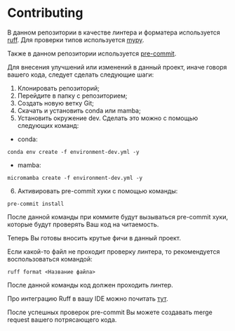 # Contributing

В данном репозитории в качестве линтера и форматера используется [ruff](https://docs.astral.sh/ruff/). Для проверки типов используется [mypy](https://www.mypy-lang.org/). 

Также в данном репозитории используется [pre-commit](https://pre-commit.com/).

Для внесения улучшений или изменений в данный проект, иначе говоря вашего кода, следует сделать следующие шаги:

1. Клонировать репозиторий;
2. Перейдите в папку с репозиторием;
3. Создать новую ветку Git;
4. Скачать и установить conda или mamba;
5. Установить окружение dev. Сделать это можно с помощью следующих команд:
- conda:
``` 
conda env create -f environment-dev.yml -y
```

- mamba:

``` 
micromamba create -f environment-dev.yml -y
```
6. Активировать pre-commit хуки с помощью команды:
```
pre-commit install
```

После данной команды при коммите будут вызываться pre-commit хуки, которые будут проверять Ваш код на читаемость.

Теперь Вы готовы вносить крутые фичи в данный проект.

Если какой-то файл не проходит проверку линтера, то рекомендуется воспользоваться командой:
```
ruff format <Название файла>
```

После данной команды код должен проходить линтер.

Про интеграцию Ruff в вашу IDE можно почитать [тут](https://docs.astral.sh/ruff/integrations/).

После успешных проверок pre-commit Вы можете создавать merge request вашего потрясающего кода.